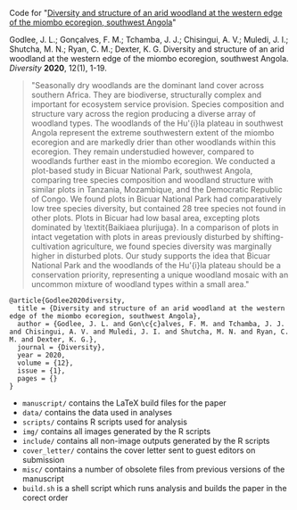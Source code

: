 Code for "[Diversity and structure of an arid woodland at the western edge of the miombo ecoregion, southwest Angola](PLACEHOLDER)"

Godlee, J. L.; Gonçalves, F. M.; Tchamba, J. J.; Chisingui, A. V.; Muledi, J. I.; Shutcha, M. N.; Ryan, C. M.; Dexter, K. G. Diversity and structure of an arid woodland at the western edge of the miombo ecoregion, southwest Angola. _Diversity_ __2020__, 12(1), 1-19. 

> "Seasonally dry woodlands are the dominant land cover across southern Africa. They are biodiverse, structurally complex and important for ecosystem service provision. Species composition and structure vary across the region producing a diverse array of woodland types. The woodlands of the Hu\'{i}la plateau in southwest Angola represent the extreme southwestern extent of the miombo ecoregion and are markedly drier than other woodlands within this ecoregion. They remain understudied however, compared to woodlands further east in the miombo ecoregion. We conducted a plot-based study in Bicuar National Park, southwest Angola, comparing tree species composition and woodland structure with similar plots in Tanzania, Mozambique, and the Democratic Republic of Congo. We found plots in Bicuar National Park had comparatively low tree species diversity, but contained 28 tree species not found in other plots. Plots in Bicuar had low basal area, excepting plots dominated by \textit{Baikiaea plurijuga}. In a comparison of plots in intact vegetation with plots in areas previously disturbed by shifting-cultivation agriculture, we found species diversity was marginally higher in disturbed plots. Our study supports the idea that Bicuar National Park and the woodlands of the Hu\'{i}la plateau should be a conservation priority, representing a unique woodland mosaic with an uncommon mixture of woodland types within a small area."

```
@article{Godlee2020diversity,
  title = {Diversity and structure of an arid woodland at the western edge of the miombo ecoregion, southwest Angola},
  author = {Godlee, J. L. and Gon\c{c}alves, F. M. and Tchamba, J. J. and Chisingui, A. V. and Muledi, J. I. and Shutcha, M. N. and Ryan, C. M. and Dexter, K. G.},
  journal = {Diversity},
  year = 2020,
  volume = {12},
  issue = {1},
  pages = {}
}
```

* `manuscript/` contains the LaTeX build files for the paper
* `data/` contains the data used in analyses
* `scripts/` contains R scripts used for analysis
* `img/` contains all images generated by the R scripts
* `include/` contains all non-image outputs generated by the R scripts
* `cover_letter/` contains the cover letter sent to guest editors on submission
* `misc/` contains a number of obsolete files from previous versions of the manuscript 
* `build.sh` is a shell script which runs analysis and builds the paper in the corect order

